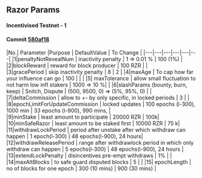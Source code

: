 ## Razor Params
#### Incentivised Testnet - 1
#### Commit [580af18](https://github.com/razor-network/contracts/tree/580af180bf20d6ca3ab487428725f15adaf9afae)

|No.| Parameter  |Purpose | DefaultValue |  To Change |
|---|---|---|---|---|---|
|1|penaltyNotRevealNum  | inactivity penalty | 1 => 0.01 % | 100 (1%) | 
|2|blockReward  | reward for block producer | 100 RZR |  |  
|3|gracePeriod  | skip inactivity penalty | 8 | 2 | 
|4|maxAge  | To cap how far your influence can go | 100 |  |  | 
|5| maxTolerance  | allow small fluctuation to not harm low infl stakers  | 1000 => 10 %| |
|6|slashParams (bounty, burn, keep)  |  Snitch, Dispute | (500, 9500, 0) => (5%, 95%, 0) | |  
|7|deltaCommission  | allow to +- by only specific, in locked periods | 3 |  |  
|8|epochLimitForUpdateCommission  | locked updates | 100 epochs (l-300), 1000 min  | 33 epochs (l-900), 990 mins,  |  
|9|minStake  | least amount to participate | 20000 RZR | 100k|
|10|minSafeRazor  | least amount to be staked first   | 10000 RZR | 75 k|
|11|withdrawLockPeriod  | period after unstake after which withdraw can happen   | 1 epoch(l-300) | 48 epochs(l-900), 24 hours|
|12|withdrawReleasePeriod  | range after withdrawlock period in which only withdraw can happen   | 5 epochs(l-300) | 48 epochs(l-900), 24 hours |
|13|extendLockPenalty  | disincentives pre-empt withdraws  | 1% |  | 
|14|maxAltBlocks  | to safe guard disputed blocks   | 5 |  | 
|15| epochLength | no of blocks for one epoch |	300 (10 mins) | 900 (30 mins) |
